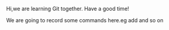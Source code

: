 Hi,we are learning Git together.
Have a good time!

We are going to record some commands here.eg add and so on
